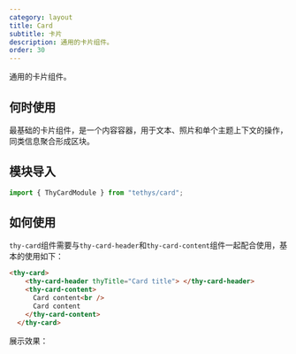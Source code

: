 ```yaml
---
category: layout
title: Card
subtitle: 卡片
description: 通用的卡片组件。
order: 30
---
```

<div class="dg-alert dg-alert-info">通用的卡片组件。</div>

## 何时使用

最基础的卡片组件，是一个内容容器，用于文本、照片和单个主题上下文的操作，同类信息聚合形成区块。

## 模块导入
```ts
import { ThyCardModule } from "tethys/card";
```

## 如何使用
`thy-card`组件需要与`thy-card-header`和`thy-card-content`组件一起配合使用，基本的使用如下：
```html
<thy-card>
    <thy-card-header thyTitle="Card title"> </thy-card-header>
    <thy-card-content>
      Card content<br />
      Card content
    </thy-card-content>
  </thy-card>
```
展示效果：
<example name="thy-card-basic-example" inline>
